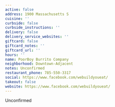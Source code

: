 ```yaml
---
active: false
address: 1900 Massachusetts S
cuisine: ''
curbside: false
curbside_instructions: ''
delivery: false
delivery_service_websites: ''
giftcard: false
giftcard_notes: ''
giftcard_url: ''
hours: ''
name: PoorBoy Burrito Company
neighborhood: Downtown-Adjacent
notes: Unconfirmed
restaurant_phone: 785-550-3317
social: https://www.facebook.com/webuildyoueat/
takeout: false
website: https://www.facebook.com/webuildyoueat/
---
```


Unconfirmed